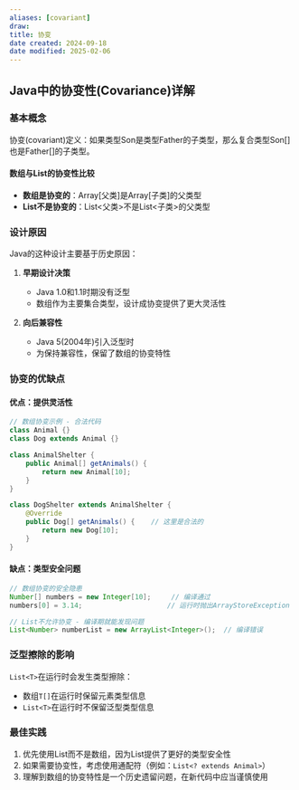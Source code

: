 ```yaml
---
aliases: [covariant]
draw: 
title: 协变
date created: 2024-09-18
date modified: 2025-02-06
---
```


## Java中的协变性(Covariance)详解

### 基本概念

协变(covariant)定义：如果类型Son是类型Father的子类型，那么复合类型Son[]也是Father[]的子类型。

#### 数组与List的协变性比较

- **数组是协变的**：Array[父类]是Array[子类]的父类型
- **List不是协变的**：List<父类>不是List<子类>的父类型

### 设计原因

Java的这种设计主要基于历史原因：

1. **早期设计决策**
   - Java 1.0和1.1时期没有泛型
   - 数组作为主要集合类型，设计成协变提供了更大灵活性
   
2. **向后兼容性**
   - Java 5(2004年)引入泛型时
   - 为保持兼容性，保留了数组的协变特性

### 协变的优缺点

#### 优点：提供灵活性

```java
// 数组协变示例 - 合法代码
class Animal {}
class Dog extends Animal {}

class AnimalShelter {
    public Animal[] getAnimals() {
        return new Animal[10];
    }
}

class DogShelter extends AnimalShelter {
    @Override
    public Dog[] getAnimals() {    // 这里是合法的
        return new Dog[10];
    }
}
```

#### 缺点：类型安全问题

```java
// 数组协变的安全隐患
Number[] numbers = new Integer[10];     // 编译通过
numbers[0] = 3.14;                     // 运行时抛出ArrayStoreException

// List不允许协变 - 编译期就能发现问题
List<Number> numberList = new ArrayList<Integer>();  // 编译错误
```

### 泛型擦除的影响

`List<T>`在运行时会发生类型擦除：

- 数组`T[]`在运行时保留元素类型信息
- `List<T>`在运行时不保留泛型类型信息

### 最佳实践

1. 优先使用List而不是数组，因为List提供了更好的类型安全性
2. 如果需要协变性，考虑使用通配符（例如：`List<? extends Animal>`）
3. 理解到数组的协变特性是一个历史遗留问题，在新代码中应当谨慎使用

